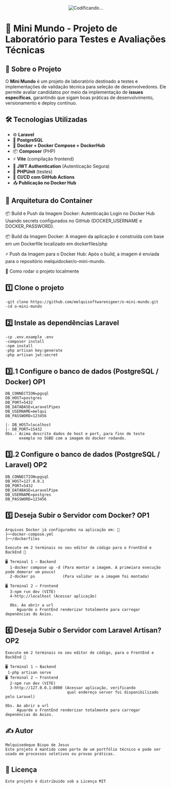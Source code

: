 <p align="center">
  <img src="https://github.com/user-attachments/assets/bde9e4c8-70a1-46a3-ac5f-d05d3ed93477" alt="Codificando..." />
</p>


# 🚀 Mini Mundo - Projeto de Laboratório para Testes e Avaliações Técnicas  

## 📌 Sobre o Projeto  

O **Mini Mundo** é um projeto de laboratório destinado a testes e implementações de validação técnica para seleção de desenvolvedores. Ele permite avaliar candidatos por meio da implementação de **issues específicas**, garantindo que sigam boas práticas de desenvolvimento, versionamento e deploy contínuo.

## 🛠️ Tecnologias Utilizadas

- ⚙️ **Laravel**
- 🐘 **PostgreSQL**
- 🐳 **Docker + Docker Compose + DockerHub**
- 📦 **Composer** (PHP)
- ⚡ **Vite** (compilação frontend)
- 🔐 **JWT Authentication** (Autenticação Segura)
- 🧪 **PHPUnit** (testes)
- 🚀 **CI/CD com GitHub Actions**
- 📤 **Publicação no Docker Hub**

## 🧱 Arquitetura do Container

   📦 Build e Push da Imagem Docker:
           Autenticação Login no Docker Hub	
           Usando secrets configurados no GitHub
           (DOCKER_USERNAME e DOCKER_PASSWORD).
    
   📦 Build da Imagem Docker: 
           A imagem da aplicação é construída com base 
           em um Dockerfile localizado em dockerfiles/php

   ⚡ Push da Imagem para o Docker Hub:
           Após o build, a imagem é enviada para 
           o repositório melquidocker/o-mini-mundo.

🚀 Como rodar o projeto localmente
## 1️⃣ Clone o projeto

    -git clone https://github.com/melquisoftwarenigeer/o-mini-mundo.git
    -cd o-mini-mundo

## 2️⃣ Instale as dependências Laravel

    -cp .env.example .env
    -composer install
    -npm install
    -php artisan key:generate
    -php artisan jwt:secret

## 3️⃣.1️ Configure o banco de dados (PostgreSQL / Docker) OP1
 
    DB_CONNECTION=pgsql
    DB_HOST=postgres  
    DB_PORT=5432 
    DB_DATABASE=LaravelPipes
    DB_USERNAME=melqui
    DB_PASSWORD=123456

    |- DB_HOST=localhost  
    |- DB_PORT=15432
    Obs.: Acima descrito dados de host e port, para fins de teste           
          exemplo no SGBD com a imagem do docker rodando.         
    
## 3️⃣.2️ Configure o banco de dados (PostgreSQL / Laravel) OP2
 
    DB_CONNECTION=pgsql
    DB_HOST=127.0.0.1
    DB_PORT=5432
    DB_DATABASE=LaravelPipe
    DB_USERNAME=postgres
    DB_PASSWORD=123456

## 5️⃣ Deseja Subir o Servidor com Docker? OP1

    Arquivos Docker já configurados na aplicação em: 📁
    ├──docker-compose.yml 
    ├──/dockerfiles 
    
    Execute em 2 terminais no seu editor de código para o FrontEnd e BackEnd 🧑 

    🖥️ Terminal 1 — Backend 
      1-docker compose up -d (Para montar a imagem. A primeiara execução pode demorar um pouco)
      2-docker ps            (Para validar se a imagem foi montada)    

    🖥️ Terminal 2 — Frontend 
      3-npm run dev (VITE)
      4-http://localhost (Acessar aplicação)

      Obs. Ao abrir a url
         Aguarde o FrontEnd renderizar totalmente para carregar depenências do Axios.

## 6️⃣ Deseja Subir o Servidor com Laravel Artisan? OP2

    Execute em 2 terminais no seu editor de código, para o FrontEnd e BackEnd 🧑

    🖥️ Terminal 1 — Backend 
     1-php artisan serve 
    🖥️ Terminal 2 — Frontend 
      2-npm run dev (VITE)
      3-http://127.0.0.1:8000 (Acessar aplicação, verificando 
                               qual endereço server foi disponibilizado pelo Laravel)
    
    Obs. Ao abrir a url
         Aguarde o FrontEnd renderizar totalmente para carregar depenências do Axios.

## ✍️ Autor
    
    Melquisedeque Bispo de Jesus
    Este projeto é mantido como parte de um portfólio técnico e pode ser usado em processos seletivos ou provas práticas.

## 📄 Licença
  
    Este projeto é distribuído sob a Licença MIT